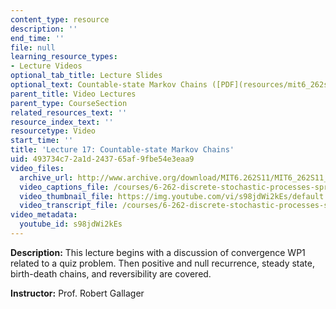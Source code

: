```yaml
---
content_type: resource
description: ''
end_time: ''
file: null
learning_resource_types:
- Lecture Videos
optional_tab_title: Lecture Slides
optional_text: Countable-state Markov Chains ([PDF](resources/mit6_262s11_lec17))
parent_title: Video Lectures
parent_type: CourseSection
related_resources_text: ''
resource_index_text: ''
resourcetype: Video
start_time: ''
title: 'Lecture 17: Countable-state Markov Chains'
uid: 493734c7-2a1d-2437-65af-9fbe54e3eaa9
video_files:
  archive_url: http://www.archive.org/download/MIT6.262S11/MIT6_262S11_lec17_300k.mp4
  video_captions_file: /courses/6-262-discrete-stochastic-processes-spring-2011/8c73c53445215e9b87ea9243895c1f81_s98jdWi2kEs.vtt
  video_thumbnail_file: https://img.youtube.com/vi/s98jdWi2kEs/default.jpg
  video_transcript_file: /courses/6-262-discrete-stochastic-processes-spring-2011/db43826ca25597b5cbbc78230cec4e63_s98jdWi2kEs.pdf
video_metadata:
  youtube_id: s98jdWi2kEs
---
```


**Description:** This lecture begins with a discussion of convergence WP1 related to a quiz problem. Then positive and null recurrence, steady state, birth-death chains, and reversibility are covered.

**Instructor:** Prof. Robert Gallager